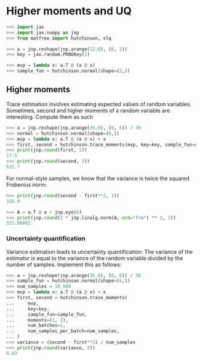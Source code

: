# Higher moments and UQ

```python
>>> import jax
>>> import jax.numpy as jnp
>>> from matfree import hutchinson, slq

>>> a = jnp.reshape(jnp.arange(12.0), (6, 2))
>>> key = jax.random.PRNGKey(1)

>>> mvp = lambda x: a.T @ (a @ x)
>>> sample_fun = hutchinson.normal(shape=(2,))

```

## Higher moments

Trace estimation involves estimating expected values of random variables.
Sometimes, second and higher moments of a random variable are interesting.
Compute them as such

```python
>>> a = jnp.reshape(jnp.arange(36.0), (6, 6)) / 36
>>> normal = hutchinson.normal(shape=(6,))
>>> mvp = lambda x: a.T @ (a @ x) + x
>>> first, second = hutchinson.trace_moments(mvp, key=key, sample_fun=normal)
>>> print(jnp.round(first, 1))
17.5
>>> print(jnp.round(second, 1))
631.7

```

For normal-style samples, we know that the variance is twice the squared Frobenius norm:

```python
>>> print(jnp.round(second - first**2, 1))
326.9

>>> A = a.T @ a + jnp.eye(6)
>>> print(jnp.round(2 * jnp.linalg.norm(A, ord="fro") ** 2, 1))
321.80002

```


### Uncertainty quantification

Variance estimation leads to uncertainty quantification:
The variance of the estimator is equal to the variance of the random variable
divided by the number of samples.
Implement this as follows:

```python
>>> a = jnp.reshape(jnp.arange(36.0), (6, 6)) / 36
>>> sample_fun = hutchinson.normal(shape=(6,))
>>> num_samples = 10_000
>>> mvp = lambda x: a.T @ (a @ x) + x
>>> first, second = hutchinson.trace_moments(
...     mvp,
...     key=key,
...     sample_fun=sample_fun,
...     moments=(1, 2),
...     num_batches=1,
...     num_samples_per_batch=num_samples,
... )
>>> variance = (second - first**2) / num_samples
>>> print(jnp.round(variance, 2))
0.03

```
